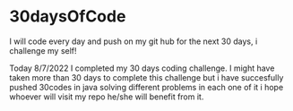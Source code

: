 # 30daysOfCode
I will code every day and push on my git hub for the next 30 days, i challenge my self!

Today 8/7/2022 I completed my 30 days coding challenge.
I might have taken more than 30 days to complete this challenge but i have succesfully pushed 30codes in java solving different problems in each one of it i hope whoever will visit my repo he/she will benefit from it.
